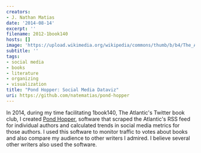 ```yaml
---
creators:
- J. Nathan Matias
date: '2014-08-14'
excerpt: ''
filename: 2012-1book140
hosts: []
image: 'https://upload.wikimedia.org/wikipedia/commons/thumb/b/b4/The_Atlantic_magazine_logo.svg/1200px-The_Atlantic_magazine_logo.svg.png'
subtitle: ''
tags:
- social media
- books
- literature
- organizing
- visualization
title: "Pond Hopper: Social Media Dataviz"
uri: https://github.com/natematias/pond-hopper
---
```


In 2014, during my time facilitating 1book140, The Atlantic's Twitter book club, I created <a href="https://github.com/natematias/pond-hopper">Pond Hopper</a>, software that scraped the Atlantic's RSS feed for individual authors and calculated trends in social media metrics for those authors. I used this software to monitor traffic to votes about books and also compare my audience to other writers I admired. I believe several other writers also used the software.
